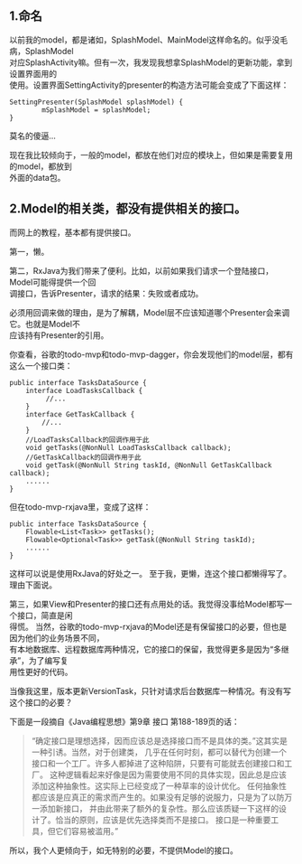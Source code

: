 ## 1.命名
以前我的model，都是诸如，SplashModel、MainModel这样命名的。似乎没毛病，SplashModel  
对应SplashActivity嘛。但有一次，我发现我想拿SplashModel的更新功能，拿到设置界面用的  
使用。设置界面SettingActivity的presenter的构造方法可能会变成了下面这样：
```
SettingPresenter(SplashModel splashModel) {
        mSplashModel = splashModel;
}
```
莫名的傻逼...

现在我比较倾向于，一般的model，都放在他们对应的模块上，但如果是需要复用的model，都放到  
外面的data包。

## 2.Model的相关类，都没有提供相关的接口。

而网上的教程，基本都有提供接口。

第一，懒。

第二，RxJava为我们带来了便利。比如，以前如果我们请求一个登陆接口，Model可能得提供一个回  
调接口，告诉Presenter，请求的结果：失败或者成功。

必须用回调来做的理由，是为了解耦，Model层不应该知道哪个Presenter会来调它。也就是Model不  
应该持有Presenter的引用。

你查看，谷歌的todo-mvp和todo-mvp-dagger，你会发现他们的model层，都有这么一个接口类：
```
public interface TasksDataSource {
    interface LoadTasksCallback {
         //...
    }
    interface GetTaskCallback {
        //...
    }
    //LoadTasksCallback的回调作用于此
    void getTasks(@NonNull LoadTasksCallback callback);
    //GetTaskCallback的回调作用于此
    void getTask(@NonNull String taskId, @NonNull GetTaskCallback callback);
    ......
}
```
但在todo-mvp-rxjava里，变成了这样：
```
public interface TasksDataSource {
    Flowable<List<Task>> getTasks();
    Flowable<Optional<Task>> getTask(@NonNull String taskId);
    ......
}
```
这样可以说是使用RxJava的好处之一。
至于我，更懒，连这个接口都懒得写了。理由下面说。

第三，如果View和Presenter的接口还有点用处的话。我觉得没事给Model都写一个接口，简直是闲  
得慌。
当然，谷歌的todo-mvp-rxjava的Model还是有保留接口的必要，但也是因为他们的业务场景不同，  
有本地数据库、远程数据库两种情况，它的接口的保留，我觉得更多是因为“多继承”，为了编写复  
用性更好的代码。

当像我这里，版本更新VersionTask，只针对请求后台数据库一种情况。有没有写这个接口的必要？

下面是一段摘自《Java编程思想》第9章 接口 第188-189页的话：
>“确定接口是理想选择，因而应该总是选择接口而不是具体的类。”这其实是一种引诱。当然，对于创建类，
几乎在任何时刻，都可以替代为创建一个接口和一个工厂。许多人都掉进了这种陷阱，只要有可能就去创建接口和工厂。
这种逻辑看起来好像是因为需要使用不同的具体实现，因此总是应该添加这种抽象性。这实际上已经变成了一种草率的设计优化。
任何抽象性都应该是应真正的需求而产生的。如果没有足够的说服力，只是为了以防万一添加新接口，
并由此带来了额外的复杂性。那么应该质疑一下这样的设计了。恰当的原则，应该是优先选择类而不是接口。
接口是一种重要工具，但它们容易被滥用。”

所以，我个人更倾向于，如无特别的必要，不提供Model的接口。
